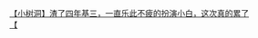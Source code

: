 [【小树洞】渣了四年基三，一直乐此不疲的扮演小白，这次真的累了](http://tieba.baidu.com/p/3442380122?see_lz=1&pn=)   
[【](http://tieba.baidu.com/p/3441648091?see_lz=1&pn=)   
